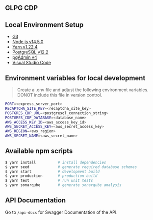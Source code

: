 ## GLPG CDP

## Local Environment Setup
- [Git](https://git-scm.com/)
- [Node.js v14.5.0](https://nodejs.org/en/)
- [Yarn v1.22.4](https://classic.yarnpkg.com/en/docs/install/#windows-stable)
- [PostgreSQL v12.2](https://www.enterprisedb.com/downloads/postgres-postgresql-downloads)
- [pgAdmin v4](https://www.pgadmin.org/)
- [Visual Studio Code](https://code.visualstudio.com/)

## Environment variables for local development
> Create a .env file and adjust the following environment variables. DONOT include this file in version control.

```bash
PORT=<express_server_port>
RECAPTCHA_SITE_KEY=<recaptcha_site_key>
POSTGRES_CDP_URL=<postgresql_connection_string>
POSTGRES_CDP_DATABASE=<database_name>
AWS_ACCESS_KEY_ID=<aws_access_key_id>
AWS_SECRET_ACCESS_KEY=<aws_secret_access_key>
AWS_REGION=<aws_region>
AWS_SECRET_NAME=<aws_secret_name>
```

## Available npm scripts
```bash
$ yarn install          # install dependencies
$ yarn seed             # generate required database schemas
$ yarn start            # development build
$ yarn production       # production build
$ yarn test             # run unit tests
$ yarn sonarqube        # generate sonarqube analysis
```

## API Documentation
Go to `/api-docs` for Swagger Documentation of the API.
